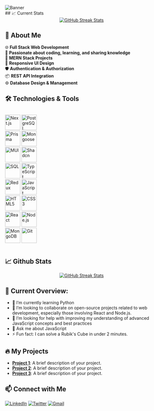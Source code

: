 <!-- Header -->
<div>
    <img src="https://res.cloudinary.com/duagqnvpw/image/upload/v1748486190/Md_Emon_Miah_Linkedin_jj2hua.png" alt="Banner">
</div>
## 📈 Current Stats
<div align="center">
  <a href="https://git.io/streak-stats">
    <img src="https://github-readme-streak-stats.herokuapp.com/?user=umayeremon&theme=radical" alt="GitHub Streak Stats">
  </a>
</div>

<div>
  <h2>🚀 About Me</h2>
  <ul style="list-style: none; padding: 0;">
    <li>🌐 <strong>Full Stack Web Development </strong></li>
    <li>🌟 <strong>Passionate about coding, learning, and sharing knowledge</strong></li>
    <li>🧮 <strong>MERN Stack Projects </strong></li>
    <li>📱 <strong>Responsive UI Design </strong></li>
    <li>🛡️ <strong>Authentication & Authorization </strong></li>
    <li>📦 <strong>REST API Integration  </strong></li>
    <li>⚙️ <strong>Database Design & Management </strong></li>
  </ul>
</div>

<div>
  <h2>🛠️ Technologies & Tools</h2>
</div>

<div align="center" style="display: grid; grid-template-columns: repeat(4, 1fr); gap: 10px; text-align: center;">
 <p align="left">
  <img src="https://img.shields.io/badge/-000?style=flat&logo=Next.js&logoColor=white" alt="Next.js" style="width: 50px;">
  <img src="https://img.shields.io/badge/-000?style=flat&logo=PostgreSQL&logoColor=4169E1" alt="PostgreSQL" style="width: 50px;">
  <img src="https://img.shields.io/badge/-000?style=flat&logo=Prisma&logoColor=white" alt="Prisma" style="width: 50px;">
  <img src="https://img.shields.io/badge/-000?style=flat&logo=Mongoose&logoColor=880000" alt="Mongoose" style="width: 50px;">
  <img src="https://img.shields.io/badge/-000?style=flat&logo=mui&logoColor=007FFF" alt="MUI" style="width: 50px;">
  <img src="https://img.shields.io/badge/-000?style=flat&logo=shadcnui&logoColor=white" alt="Shadcn" style="width: 50px;">
  <img src="https://img.shields.io/badge/-000?style=flat&logo=sql&logoColor=white" alt="SQL" style="width: 50px;">
  <img src="https://img.shields.io/badge/-000?style=flat&logo=typescript&logoColor=3178C6" alt="TypeScript" style="width: 50px;">
  <img src="https://img.shields.io/badge/-000?style=flat&logo=redux&logoColor=764ABC" alt="Redux" style="width: 50px;">
  <img src="https://img.shields.io/badge/-000?style=flat&logo=JavaScript&logoColor=F7DF1E" alt="JavaScript" style="width: 50px;">
  <img src="https://img.shields.io/badge/-000?style=flat&logo=HTML5&logoColor=E34F26" alt="HTML5" style="width: 50px;">
  <img src="https://img.shields.io/badge/-000?style=flat&logo=CSS3&logoColor=1572B6" alt="CSS3" style="width: 50px;">
  <img src="https://img.shields.io/badge/-000?style=flat&logo=React&logoColor=61DAFB" alt="React" style="width: 50px;">
  <img src="https://img.shields.io/badge/-000?style=flat&logo=Node.js&logoColor=339933" alt="Node.js" style="width: 50px;">
  <img src="https://img.shields.io/badge/-000?style=flat&logo=MongoDB&logoColor=47A248" alt="MongoDB" style="width: 50px;">
  <img src="https://img.shields.io/badge/-000?style=flat&logo=Git&logoColor=F05032" alt="Git" style="width: 50px;">
</p>
</div>


## 📈 Github Stats

<div align="center">
  <a href="https://git.io/streak-stats">
    <img src="https://github-readme-stats.vercel.app/api?username=umayeremon&show_icons=true" alt="GitHub Streak Stats">
  </a>
</div>

## 👀 Current Overview:

- 🌱 I’m currently learning Python 
- 👯 I’m looking to collaborate on open-source projects related to web development, especially those involving React and Node.js. 
- 🤔 I’m looking for help with improving my understanding of advanced JavaScript concepts and best practices 
- 💬 Ask me about JavaScript 
- ⚡ Fun fact: I can solve a Rubik's Cube in under 2 minutes. 



## 🔥 My Projects
- [**Project 1**](https://github.com/umayermdemon/swift-parcel-client): A brief description of your project.
- [**Project 2**](https://github.com/umayermdemon/artistry-avenue-client): A brief description of your project.
- [**Project 3**](https://github.com/umayermdemon/electro-care-client): A brief description of your project.

## 📫 Connect with Me
[![LinkedIn](https://img.shields.io/badge/LinkedIn-blue?style=flat&logo=linkedin)](https://www.linkedin.com/in/umayermdemon)
[![Twitter](https://img.shields.io/badge/Twitter-blue?style=flat&logo=twitter)](https://x.com/umayermdemon)
[![Gmail](https://img.shields.io/badge/Gmail-red?style=flat&logo=gmail)](mailto:mamudmdemon@gmail.com)

